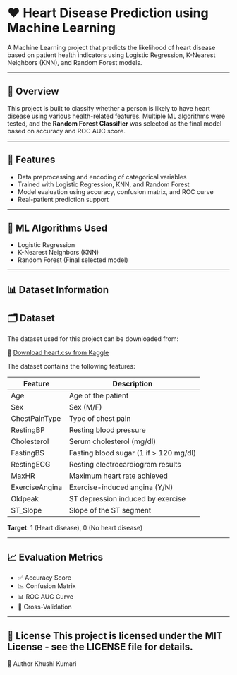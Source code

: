 # ❤️ Heart Disease Prediction using Machine Learning

A Machine Learning project that predicts the likelihood of heart disease based on patient health indicators using Logistic Regression, K-Nearest Neighbors (KNN), and Random Forest models.

---

## 📌 Overview

This project is built to classify whether a person is likely to have heart disease using various health-related features. Multiple ML algorithms were tested, and the **Random Forest Classifier** was selected as the final model based on accuracy and ROC AUC score.

---

## 🚀 Features

- Data preprocessing and encoding of categorical variables  
- Trained with Logistic Regression, KNN, and Random Forest    
- Model evaluation using accuracy, confusion matrix, and ROC curve  
- Real-patient prediction support  

---

## 🧠 ML Algorithms Used

- Logistic Regression
- K-Nearest Neighbors (KNN)
- Random Forest (Final selected model)

---

## 📊 Dataset Information

## 🗂️ Dataset

The dataset used for this project can be downloaded from:

🔗 [Download heart.csv from Kaggle](https://www.kaggle.com/datasets/fedesoriano/heart-failure-prediction)

The dataset contains the following features:

| Feature | Description |
|--------|-------------|
| Age | Age of the patient |
| Sex | Sex (M/F) |
| ChestPainType | Type of chest pain |
| RestingBP | Resting blood pressure |
| Cholesterol | Serum cholesterol (mg/dl) |
| FastingBS | Fasting blood sugar (1 if > 120 mg/dl) |
| RestingECG | Resting electrocardiogram results |
| MaxHR | Maximum heart rate achieved |
| ExerciseAngina | Exercise-induced angina (Y/N) |
| Oldpeak | ST depression induced by exercise |
| ST_Slope | Slope of the ST segment |

**Target**: 1 (Heart disease), 0 (No heart disease)

---

## 📈 Evaluation Metrics

- ✅ Accuracy Score
- 📉 Confusion Matrix
- 📊 ROC AUC Curve
- 🔁 Cross-Validation

---
📄 License
This project is licensed under the MIT License - see the LICENSE file for details.
---
👤 Author
Khushi Kumari

